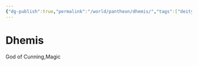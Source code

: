 ```yaml
---
{"dg-publish":true,"permalink":"/world/pantheon/dhemis/","tags":["deity"],"noteIcon":""}
---
```


# Dhemis
God of Cunning,Magic